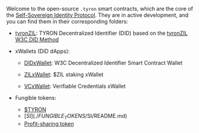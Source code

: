 Welcome to the open-source ```.tyron``` smart contracts, which are the core of the [Self-Sovereign Identity Protocol](https://www.ssiprotocol.com). They are in active development, and you can find them in their corresponding folders:

- [tyronZIL](./DID/tyronZIL.scilla): TYRON Decentralized Identifier (DID) based on the [tyronZIL W3C DID Method](https://tyronzil.com)

- xWallets (DID dApps):

    - [DIDxWallet](./DID/dApps/xWallets/DIDxWallet/DIDxWallet.scilla): W3C Decentralized Identifier Smart Contract Wallet

    - [ZILxWallet](./DID/dApps/xWallets/ZILxWallet/ZILxWallet.scilla): $ZIL staking xWallet

    - [VCxWallet](./DID/dApps/xWallets/VCxWallet/VCxWallet.scilla): Verifiable Credentials xWallet

- Fungible tokens:
    
    - [$TYRON](./FUNGIBLE_TOKENS/TYRON/README.md)
    - [$SI](./FUNGIBLE_TOKENS/$SI/README.md)
    - [Profit-sharing token](./PST/README.md) 

